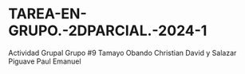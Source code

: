 # TAREA-EN-GRUPO.-2DPARCIAL.-2024-1
Actividad Grupal Grupo #9 Tamayo Obando Christian David y Salazar Piguave Paul Emanuel
